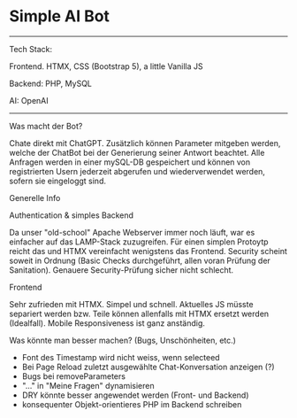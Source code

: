 # Simple AI Bot 

---

Tech Stack:

Frontend.
HTMX, CSS (Bootstrap 5), a little Vanilla JS

Backend:
PHP, MySQL

AI:
OpenAI

---

Was macht der Bot?

Chate direkt mit ChatGPT. Zusätzlich können Parameter mitgeben werden, welche der ChatBot bei der Generierung seiner Antwort beachtet.
Alle Anfragen werden in einer mySQL-DB gespeichert und können von registrierten Usern jederzeit abgerufen und wiederverwendet werden, sofern sie eingeloggt sind.

Generelle Info

Authentication & simples Backend

Da unser "old-school" Apache Webserver immer noch läuft, war es einfacher auf das LAMP-Stack zuzugreifen. Für einen simplen Protoytp reicht das und HTMX vereinfacht wenigstens das Frontend. Security scheint soweit in Ordnung (Basic Checks durchgeführt, allen voran Prüfung der Sanitation). Genauere Security-Prüfung sicher nicht schlecht.

Frontend

Sehr zufrieden mit HTMX. Simpel und schnell. Aktuelles JS müsste separiert werden bzw. Teile können allenfalls mit HTMX ersetzt werden (Idealfall).
Mobile Responsiveness ist ganz anständig.

Was könnte man besser machen? (Bugs, Unschönheiten, etc.)

- Font des Timestamp wird nicht weiss, wenn selecteed
- Bei Page Reload zuletzt ausgewählte Chat-Konversation anzeigen (?)
- Bugs bei removeParameters
- "..." in "Meine Fragen" dynamisieren
- DRY könnte besser angewendet werden (Front- und Backend)
- konsequenter Objekt-orientieres PHP im Backend schreiben






